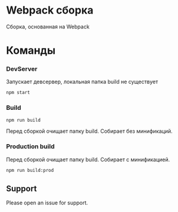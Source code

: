 # Webpack сборка

Сборка, основанная на Webpack

# Команды

### DevServer

Запускает девсервер, локальная папка build не существует
```sh
npm start
```

### Build

```sh
npm run build
```

Перед сборкой очищает папку build. Собирает без минификаций.

### Production build

Перед сборкой очищает папку build. Собирает с минификацией.

```sh
npm run build:prod
```

## Support

Please open an issue for support.
